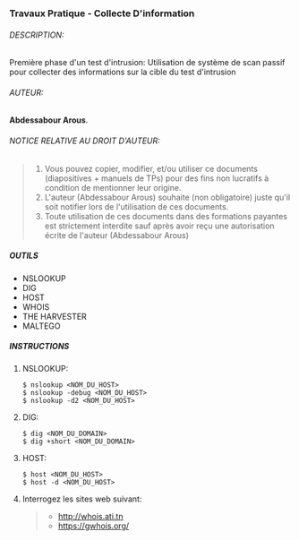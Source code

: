 ### Travaux Pratique - Collecte D'information

###### DESCRIPTION:
Première phase d'un test d'intrusion:
Utilisation de système de scan passif pour collecter des informations sur la cible du test d'intrusion


###### AUTEUR:
**Abdessabour Arous**.


###### NOTICE RELATIVE AU DROIT D'AUTEUR:

>  1. Vous pouvez copier, modifier, et/ou utiliser ce documents (diapositives + manuels de TPs) pour des fins non lucratifs à condition de mentionner leur origine.
>  2. L'auteur (Abdessabour Arous) souhaite (non obligatoire) juste qu'il soit notifier lors de l'utilisation de ces documents.
>  3. Toute utilisation de ces documents dans des formations payantes est strictement interdite sauf après avoir reçu une autorisation écrite de l'auteur (Abdessabour Arous)


##### OUTILS
- NSLOOKUP
- DIG
- HOST
- WHOIS
- THE HARVESTER
- MALTEGO

##### INSTRUCTIONS
1. NSLOOKUP:

    ```
    $ nslookup <NOM_DU_HOST>
    $ nslookup -debug <NOM_DU_HOST>
    $ nslookup -d2 <NOM_DU_HOST>
    ```

2. DIG:

    ```
    $ dig <NOM_DU_DOMAIN>
    $ dig +short <NOM_DU_DOMAIN>
    ```

3. HOST:

    ```
    $ host <NOM_DU_HOST>
    $ host -d <NOM_DU_HOST>
    ```

4. Interrogez les sites web suivant:

    >* http://whois.ati.tn
    >* https://gwhois.org/
